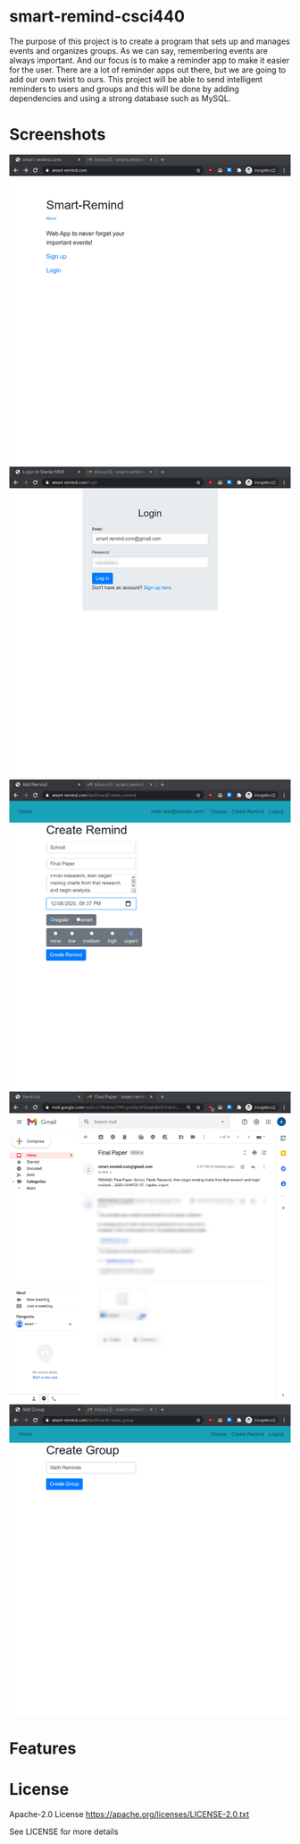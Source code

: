 # smart-remind-csci440
The purpose of this project is to create a program that sets up and manages events and organizes groups. As we can say, remembering events are always important. And our focus is to make a reminder app to make it easier for the user. There are a lot of reminder apps out there, but we are going to add our own twist to ours. This project will be able to send intelligent reminders to users and groups and this will be done by adding dependencies and using a strong database such as MySQL.

# Screenshots
![Login Landing Page](/screenshots/smart-remind_homepage.png?raw=true "Landing Page")
![Login](/screenshots/smart-remind_login.png?raw=true "Login Page")
![Create Remind](/screenshots/smart-remind_createRemind.png?raw=true "Create Remind")
![Remind in Email](/screenshots/smart-remind_notification.png?raw=true "Remind Email Notification")
![Create Group](/screenshots/smart-remind_createGroup.png?raw=true "Create Group")

# Features

# License

 Apache-2.0 License 
 https://apache.org/licenses/LICENSE-2.0.txt
 
 See LICENSE for more details
